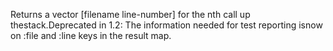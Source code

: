 Returns a vector [filename line-number] for the nth call up thestack.Deprecated in 1.2: The information needed for test reporting isnow on :file and :line keys in the result map.